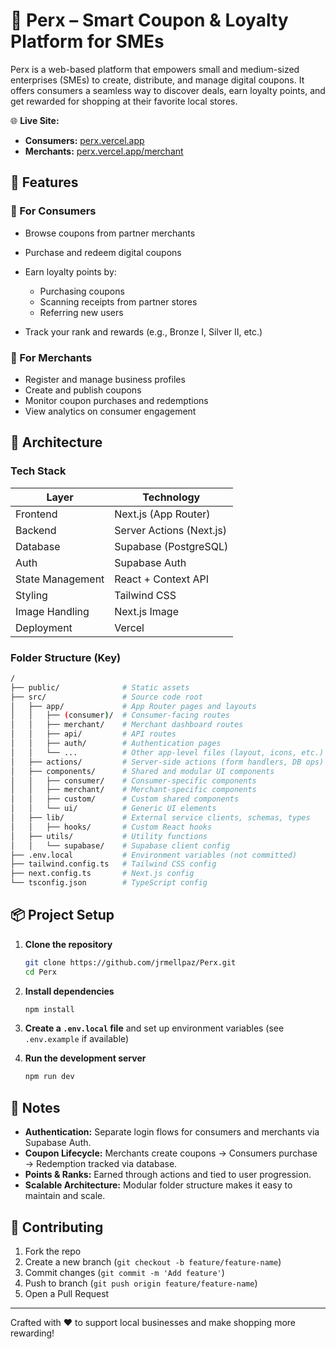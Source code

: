 # 🎁 Perx – Smart Coupon & Loyalty Platform for SMEs

Perx is a web-based platform that empowers small and medium-sized enterprises (SMEs) to create, distribute, and manage digital coupons. It offers consumers a seamless way to discover deals, earn loyalty points, and get rewarded for shopping at their favorite local stores.

🌐 **Live Site:**

* **Consumers:** [perx.vercel.app](https://perx.vercel.app/explore)
* **Merchants:** [perx.vercel.app/merchant](https://perx.vercel.app/merchant)

## 🚀 Features

### 🛒 For Consumers

* Browse coupons from partner merchants
* Purchase and redeem digital coupons
* Earn loyalty points by:

  * Purchasing coupons
  * Scanning receipts from partner stores
  * Referring new users
* Track your rank and rewards (e.g., Bronze I, Silver II, etc.)

### 🏪 For Merchants

* Register and manage business profiles
* Create and publish coupons
* Monitor coupon purchases and redemptions
* View analytics on consumer engagement

## 📐 Architecture

### Tech Stack

| Layer            | Technology               |
| ---------------- | ------------------------ |
| Frontend         | Next.js (App Router)     |
| Backend          | Server Actions (Next.js) |
| Database         | Supabase (PostgreSQL)    |
| Auth             | Supabase Auth            |
| State Management | React + Context API      |
| Styling          | Tailwind CSS             |
| Image Handling   | Next.js Image            |
| Deployment       | Vercel                   |

### Folder Structure (Key)

```bash
/
├── public/              # Static assets
├── src/                 # Source code root
│   ├── app/             # App Router pages and layouts
│   │   ├── (consumer)/  # Consumer-facing routes
│   │   ├── merchant/    # Merchant dashboard routes
│   │   ├── api/         # API routes
│   │   ├── auth/        # Authentication pages
│   │   └── ...          # Other app-level files (layout, icons, etc.)
│   ├── actions/         # Server-side actions (form handlers, DB ops)
│   ├── components/      # Shared and modular UI components
│   │   ├── consumer/    # Consumer-specific components
│   │   ├── merchant/    # Merchant-specific components
│   │   ├── custom/      # Custom shared components
│   │   └── ui/          # Generic UI elements
│   ├── lib/             # External service clients, schemas, types
│   │   ├── hooks/       # Custom React hooks
│   ├── utils/           # Utility functions
│   │   └── supabase/    # Supabase client config
├── .env.local           # Environment variables (not committed)
├── tailwind.config.ts   # Tailwind CSS config
├── next.config.ts       # Next.js config
└── tsconfig.json        # TypeScript config
```

## 📦 Project Setup

1. **Clone the repository**

   ```bash
   git clone https://github.com/jrmellpaz/Perx.git
   cd Perx
   ```

2. **Install dependencies**

   ```bash
   npm install
   ```

3. **Create a `.env.local` file** and set up environment variables (see `.env.example` if available)

4. **Run the development server**

   ```bash
   npm run dev
   ```

## 📌 Notes

* **Authentication:** Separate login flows for consumers and merchants via Supabase Auth.
* **Coupon Lifecycle:** Merchants create coupons → Consumers purchase → Redemption tracked via database.
* **Points & Ranks:** Earned through actions and tied to user progression.
* **Scalable Architecture:** Modular folder structure makes it easy to maintain and scale.

## 👥 Contributing

1. Fork the repo
2. Create a new branch (`git checkout -b feature/feature-name`)
3. Commit changes (`git commit -m 'Add feature'`)
4. Push to branch (`git push origin feature/feature-name`)
5. Open a Pull Request

---

Crafted with ❤️ to support local businesses and make shopping more rewarding!
